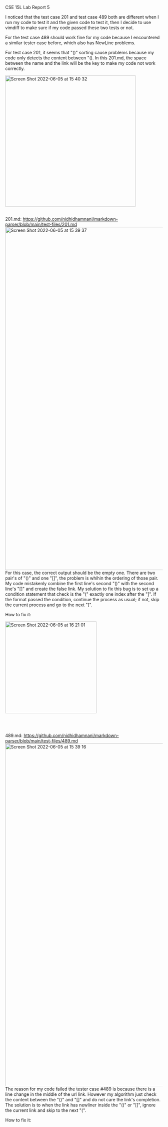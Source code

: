 CSE 15L Lab Report 5

I noticed that the test case 201 and test case 489 both are different when I run my code to test it and the given code to test it, then I decide to use vimdiff to make sure if my code passed these two tests or not. 

For the test case 489 should work fine for my code because I encountered a similar tester case before, which also has NewLine problems. 

For test case 201, it seems that "()" sorting cause problems because my code only detects the content between "(). In this 201.md, the space between the name and the link will be the key to make my code not work correctly. 

<img width="417" alt="Screen Shot 2022-06-05 at 15 40 32" src="https://user-images.githubusercontent.com/46670042/172073811-4975b978-38a2-4ece-8cbb-26966a650317.png">
<br><br>

201.md: https://github.com/nidhidhamnani/markdown-parser/blob/main/test-files/201.md
<img width="1092" alt="Screen Shot 2022-06-05 at 15 39 37" src="https://user-images.githubusercontent.com/46670042/172073842-a5b611bb-5b10-42a3-ab01-3c94158e4d5a.png">
For this case, the correct output should be the empty one. There are two pair's of "()" and one "[]", the problem is whihin the ordering of those pair. My code mistakenly combine the first line's second "()" with the second line's "[]" and create the false link. My solution to fix this bug is to set up a condition statement that check is the "(" exactly one index after the "]". If the format passed the condition, continue the process as usual; if not, skip the current process and go to the next "[".

How to fix it:

<img width="292" alt="Screen Shot 2022-06-05 at 16 21 01" src="https://user-images.githubusercontent.com/46670042/172074758-ca077606-f4fe-4ba0-88b2-0a604723ac58.png">


<br><br>

489.md: https://github.com/nidhidhamnani/markdown-parser/blob/main/test-files/489.md
<img width="1091" alt="Screen Shot 2022-06-05 at 15 39 16" src="https://user-images.githubusercontent.com/46670042/172073845-088c148c-4839-47e5-8654-f9184215c8e6.png">
The reason for my code failed the tester case #489 is because there is a line change in the middle of the url link. However my algorithm just check the content between the "()" and "[]" and do not care the link's completion. The solution is to when the link has newliner inside the "()" or "[]", ignore the current link and skip to the next "(".

How to fix it:

